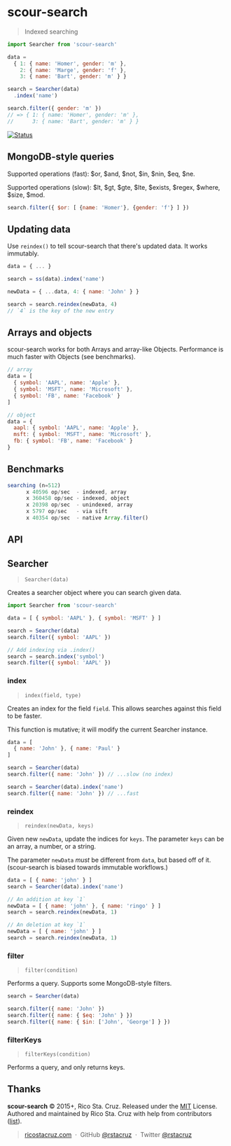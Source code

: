 # scour-search

> Indexed searching

```js
import Searcher from 'scour-search'

data =
  { 1: { name: 'Homer', gender: 'm' },
    2: { name: 'Marge', gender: 'f' },
    3: { name: 'Bart', gender: 'm' } }

search = Searcher(data)
  .index('name')

search.filter({ gender: 'm' })
// => { 1: { name: 'Homer', gender: 'm' },
//      3: { name: 'Bart', gender: 'm' } }
```

[![Status](https://travis-ci.org/rstacruz/scour-search.svg?branch=master)](https://travis-ci.org/rstacruz/scour-search "See test builds")

## MongoDB-style queries

Supported operations (fast): $or, $and, $not, $in, $nin, $eq, $ne.

Supported operations (slow): $lt, $gt, $gte, $lte, $exists, $regex, $where, $size, $mod.

```js
search.filter({ $or: [ {name: 'Homer'}, {gender: 'f'} ] })
```

## Updating data

Use `reindex()` to tell scour-search that there's updated data. It works immutably.

```js
data = { ... }

search = ss(data).index('name')

newData = { ...data, 4: { name: 'John' } }

search = search.reindex(newData, 4)
// `4` is the key of the new entry
```

## Arrays and objects

scour-search works for both Arrays and array-like Objects. Performance is much faster with Objects (see benchmarks).

```js
// array
data = [
  { symbol: 'AAPL', name: 'Apple' },
  { symbol: 'MSFT', name: 'Microsoft' },
  { symbol: 'FB', name: 'Facebook' }
]

// object
data = {
  aapl: { symbol: 'AAPL', name: 'Apple' },
  msft: { symbol: 'MSFT', name: 'Microsoft' },
  fb: { symbol: 'FB', name: 'Facebook' }
}
```

## Benchmarks

```js
searching (n=512)
      x 40596 op/sec  - indexed, array
      x 360458 op/sec - indexed, object
      x 20398 op/sec  - unindexed, array
      x 5797 op/sec   - via sift
      x 40354 op/sec  - native Array.filter()
```

## API

<!--api-->

## Searcher

> `Searcher(data)`

Creates a searcher object where you can search given data.

```js
import Searcher from 'scour-search'

data = [ { symbol: 'AAPL' }, { symbol: 'MSFT' } ]

search = Searcher(data)
search.filter({ symbol: 'AAPL' })

// Add indexing via .index()
search = search.index('symbol')
search.filter({ symbol: 'AAPL' })
```

### index

> `index(field, type)`

Creates an index for the field `field`. This allows searches against this
field to be faster.

This function is mutative; it will modify the current Searcher instance.

```js
data = [
  { name: 'John' }, { name: 'Paul' }
]

search = Searcher(data)
search.filter({ name: 'John' }) // ...slow (no index)

search = Searcher(data).index('name')
search.filter({ name: 'John' }) // ...fast
```

### reindex

> `reindex(newData, keys)`

Given new `newData`, update the indices for `keys`. The parameter `keys`
can be an array, a number, or a string.

The parameter `newData` *must* be different from `data`, but based off of
it. (scour-search is biased towards immutable workflows.)

```js
data = [ { name: 'john' } ]
search = Searcher(data).index('name')

// An addition at key `1`
newData = [ { name: 'john' }, { name: 'ringo' } ]
search = search.reindex(newData, 1)

// An deletion at key `1`
newData = [ { name: 'john' } ]
search = search.reindex(newData, 1)
```

### filter

> `filter(condition)`

Performs a query. Supports some MongoDB-style filters.

```js
search = Searcher(data)

search.filter({ name: 'John' })
search.filter({ name: { $eq: 'John' } })
search.filter({ name: { $in: ['John', 'George'] } })
```

### filterKeys

> `filterKeys(condition)`

Performs a query, and only returns keys.
<!--api:end-->

## Thanks

**scour-search** © 2015+, Rico Sta. Cruz. Released under the [MIT] License.<br>
Authored and maintained by Rico Sta. Cruz with help from contributors ([list][contributors]).

> [ricostacruz.com](http://ricostacruz.com) &nbsp;&middot;&nbsp;
> GitHub [@rstacruz](https://github.com/rstacruz) &nbsp;&middot;&nbsp;
> Twitter [@rstacruz](https://twitter.com/rstacruz)

[MIT]: http://mit-license.org/
[contributors]: http://github.com/rstacruz/scour-search/contributors
